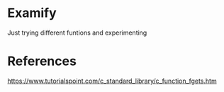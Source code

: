 # Examify
Just trying different funtions and experimenting
# References
https://www.tutorialspoint.com/c_standard_library/c_function_fgets.htm
